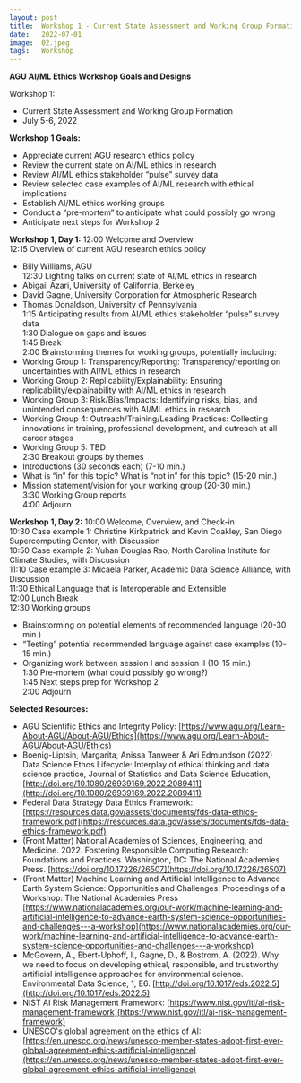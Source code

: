 ```yaml
---
layout: post
title:  Workshop 1 - Current State Assessment and Working Group Formation
date:   2022-07-01
image:  02.jpeg
tags:   Workshop
---
```



**AGU AI/ML Ethics Workshop Goals and Designs**

Workshop 1:  
- Current State Assessment and Working Group Formation
- July 5-6, 2022

**Workshop 1 Goals:**
- Appreciate current AGU research ethics policy
- Review the current state on AI/ML ethics in research
- Review AI/ML ethics stakeholder “pulse” survey data
- Review selected case examples of AI/ML research with ethical implications
- Establish AI/ML ethics working groups 
- Conduct a “pre-mortem” to anticipate what could possibly go wrong
- Anticipate next steps for Workshop 2

**Workshop 1, Day 1:**
12:00	Welcome and Overview  
12:15	Overview of current AGU research ethics policy  
- Billy Williams, AGU  
12:30	Lighting talks on current state of AI/ML ethics in research  
- Abigail Azari, University of California, Berkeley
- David Gagne, University Corporation for Atmospheric Research 
- Thomas Donaldson, University of Pennsylvania  
1:15 Anticipating results from AI/ML ethics stakeholder “pulse” survey data  
1:30 Dialogue on gaps and issues  
1:45 Break  
2:00 Brainstorming themes for working groups, potentially including:    
- Working Group 1: Transparency/Reporting:  Transparency/reporting on uncertainties with AI/ML ethics in research
- Working Group 2: Replicability/Explainability:  Ensuring replicability/explainability with AI/ML ethics in research
- Working Group 3: Risk/Bias/Impacts:  Identifying risks, bias, and unintended consequences with AI/ML ethics in research
- Working Group 4: Outreach/Training/Leading Practices:  Collecting innovations in training, professional development, and outreach at all career stages
- Working Group 5: TBD  
2:30	Breakout groups by themes  
- Introductions (30 seconds each) (7-10 min.)
- What is “in” for this topic? What is “not in” for this topic? (15-20 min.)
- Mission statement/vision for your working group (20-30 min.)  
3:30	Working Group reports  
4:00 	Adjourn   

**Workshop 1, Day 2:**
10:00	Welcome, Overview, and Check-in  
10:30	Case example 1:  Christine Kirkpatrick and Kevin Coakley, San Diego Supercomputing Center, with Discussion  
10:50	Case example 2:  Yuhan Douglas Rao, North Carolina Institute for Climate Studies, with Discussion  
11:10	Case example 3:  Micaela Parker, Academic Data Science Alliance, with Discussion  
11:30	Ethical Language that is Interoperable and Extensible  
12:00	Lunch Break  
12:30 Working groups  
-	Brainstorming on potential elements of recommended language (20-30 min.)
-	“Testing” potential recommended language against case examples (10-15 min.)
-	Organizing work between session I and session II (10-15 min.)  
1:30 Pre-mortem (what could possibly go wrong?)  
1:45 Next steps prep for Workshop 2  
2:00 Adjourn  

**Selected Resources:**
- AGU Scientific Ethics and Integrity Policy:  [https://www.agu.org/Learn-About-AGU/About-AGU/Ethics](https://www.agu.org/Learn-About-AGU/About-AGU/Ethics)
- Boenig-Liptsin, Margarita, Anissa Tanweer & Ari Edmundson (2022) Data Science Ethos Lifecycle: Interplay of ethical thinking and data science practice, Journal of Statistics and Data Science Education, [http://doi.org/10.1080/26939169.2022.2089411](http://doi.org/10.1080/26939169.2022.2089411)
- Federal Data Strategy Data Ethics Framework: [https://resources.data.gov/assets/documents/fds-data-ethics-framework.pdf](https://resources.data.gov/assets/documents/fds-data-ethics-framework.pdf)
- (Front Matter) National Academies of Sciences, Engineering, and Medicine. 2022. Fostering Responsible Computing Research: Foundations and Practices. Washington, DC: The National Academies Press. [https://doi.org/10.17226/26507](https://doi.org/10.17226/26507)
- (Front Matter) Machine Learning and Artificial Intelligence to Advance Earth System Science: Opportunities and Challenges: Proceedings of a Workshop: The National Academies Press [https://www.nationalacademies.org/our-work/machine-learning-and-artificial-intelligence-to-advance-earth-system-science-opportunities-and-challenges---a-workshop](https://www.nationalacademies.org/our-work/machine-learning-and-artificial-intelligence-to-advance-earth-system-science-opportunities-and-challenges---a-workshop)
- McGovern, A., Ebert-Uphoff, I., Gagne, D., & Bostrom, A. (2022). Why we need to focus on developing ethical, responsible, and trustworthy artificial intelligence approaches for environmental science. Environmental Data Science, 1, E6. [http://doi.org/10.1017/eds.2022.5](http://doi.org/10.1017/eds.2022.5)
- NIST AI Risk Management Framework: [https://www.nist.gov/itl/ai-risk-management-framework](https://www.nist.gov/itl/ai-risk-management-framework)
- UNESCO's global agreement on the ethics of AI: [https://en.unesco.org/news/unesco-member-states-adopt-first-ever-global-agreement-ethics-artificial-intelligence](https://en.unesco.org/news/unesco-member-states-adopt-first-ever-global-agreement-ethics-artificial-intelligence)


